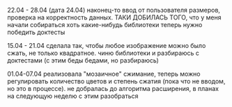 22.04 - 28.04 (дата 24.04) наконец-то ввод от пользователя размеров, проверка на корректность данных. 
ТАКИ ДОБИЛАСЬ ТОГО, что у меня начали собираться хоть какие-нибудь библиотеки
теперь нужно победить доктесты

15.04 - 21.04 сделала так, чтобы любое изображение можно было сжать, не только квадратное.
чиню библиотеки и разбираюсь с доктестами (с этим беды бедами, но разбираюсь)

01.04-07.04 реализовала "мозаичное" сжимание, теперь можно регулировать количество цветов и степень сжатия (пока что не вводом, но это в процессе).
не добралась до алгоритма расширения, в планах на следующую неделю с этим разобраться
